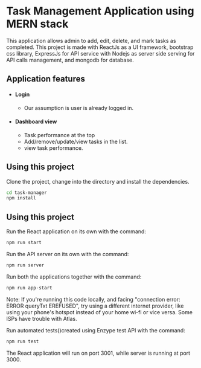 # Task Management Application using MERN stack

This application allows admin to add, edit, delete, and mark tasks as completed.
This project is made with ReactJs as a UI framework, bootstrap css library, ExpressJs for API service with Nodejs as server side serving for API calls management, and mongodb for database.

## Application features

- #### Login
    - Our assumption is user is already logged in.

- #### Dashboard view
    - Task performance at the top
    - Add/remove/update/view tasks in the list.
    - view task performance.

## Using this project

Clone the project, change into the directory and install the dependencies.

```bash
cd task-manager
npm install
```
## Using this project

Run the React application on its own with the command:

```bash
npm run start
```

Run the API server on its own with the command:

```bash
npm run server
```

Run both the applications together with the command:

```bash
npm run app-start
```
Note: If you're running this code locally, and facing "connection error: ERROR queryTxt EREFUSED", try using a different internet provider, like using your phone's hotspot instead of your home wi-fi or vice versa.
Some ISPs have trouble with Atlas.

Run automated tests()created using Enzype test API with the command:

```bash
npm run test
```
The React application will run on port 3001, while server is running at port 3000.
